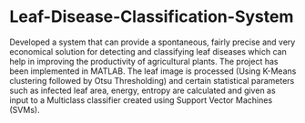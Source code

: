 # Leaf-Disease-Classification-System
Developed a system that can provide a spontaneous, fairly precise and very economical solution for detecting and classifying leaf diseases which can help in improving the productivity of agricultural plants. The project has been implemented in MATLAB. The leaf image is processed (Using K-Means clustering followed by Otsu Thresholding) and certain statistical parameters such as infected leaf area, energy, entropy are calculated and given as input to a Multiclass classifier created using Support Vector Machines (SVMs).
